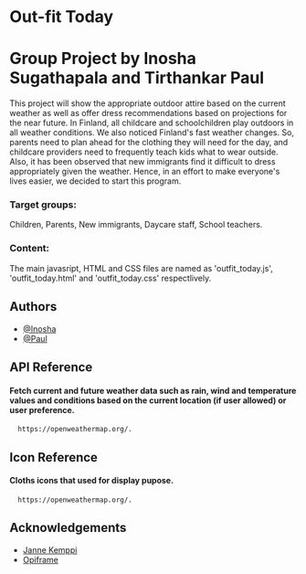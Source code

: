 # Out-fit Today

# Group Project by Inosha Sugathapala  and Tirthankar Paul 
This project will show the appropriate outdoor attire based on the current weather as well as offer dress recommendations based on projections for the near future. In Finland, all childcare and schoolchildren play outdoors in all weather conditions. We also noticed Finland's fast weather changes. So, parents need to plan ahead for the clothing they will need for the day, and childcare providers need to frequently teach kids what to wear outside. Also, it has been observed that new immigrants find it difficult to dress appropriately given the weather. Hence, in an effort to make everyone's lives easier, we decided to start this program.
### Target groups:
Children, Parents, New immigrants, Daycare staff, School teachers. 

### Content: 
The main javasript, HTML and CSS files are named as 'outfit_today.js', 'outfit_today.html' and 'outfit_today.css' respectlively. 

## Authors

- [@Inosha](https://github.com/Inoshas)
- [@Paul](https://github.com/TirthankarPaul)


## API Reference

#### Fetch current and future weather data such as rain, wind and temperature values and conditions based on the current location (if user allowed) or user preference.

```http
  https://openweathermap.org/.
```


## Icon Reference
#### Cloths icons that used for display pupose. 
```http
  https://openweathermap.org/.
```

## Acknowledgements

 - [Janne Kemppi](https://jannekemppi.wordpress.com/)
 - [Opiframe](https://opiframe.com/)
    
